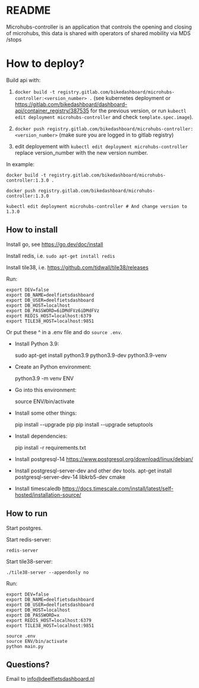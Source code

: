 # README

Microhubs-controller is an application that controls the opening and closing of microhubs, this data is shared with operators of shared mobility via MDS /stops

# How to deploy?

Build api with:

1. `docker build -t registry.gitlab.com/bikedashboard/microhubs-controller:<version_number> .` (see kubernetes deployment or https://gitlab.com/bikedashboard/dashboard-api/container_registry/387535 for the previous version, or run `kubectl edit deployment microhubs-controller` and check `template.spec.image`).

2. `docker push registry.gitlab.com/bikedashboard/microhubs-controller:<version_number>` (make sure you are logged in to gitlab registry)

3. edit deployement with `kubectl edit deployment microhubs-controller` replace version_number with the new version number.

In example:

    docker build -t registry.gitlab.com/bikedashboard/microhubs-controller:1.3.0 .

    docker push registry.gitlab.com/bikedashboard/microhubs-controller:1.3.0

    kubectl edit deployment microhubs-controller # And change version to 1.3.0

## How to install

Install go, see https://go.dev/doc/install

Install redis, i.e. `sudo apt-get install redis`

Install tile38, i.e. https://github.com/tidwall/tile38/releases

Run:

    export DEV=false
    export DB_NAME=deelfietsdashboard
    export DB_USER=deelfietsdashboard
    export DB_HOST=localhost
    export DB_PASSWORD=6iDMdFVz6iDMdFVz
    export REDIS_HOST=localhost:6379
    export TILE38_HOST=localhost:9851

Or put these ^ in a .env file and do `source .env`.

- Install Python 3.9:

    sudo apt-get install python3.9 python3.9-dev python3.9-venv

- Create an Python environment:

    python3.9 -m venv ENV

- Go into this environment:

    source ENV/bin/activate

- Install some other things:

    pip install --upgrade pip
    pip install --upgrade setuptools

- Install dependencies:

    pip install -r requirements.txt

- Install postgresql-14
https://www.postgresql.org/download/linux/debian/

- Install postgresql-server-dev and other dev tools.
apt-get install postgresql-server-dev-14 libkrb5-dev cmake

- Install timescaledb
https://docs.timescale.com/install/latest/self-hosted/installation-source/

## How to run

Start postgres.

Start redis-server:

    redis-server

Start tile38-server:

    ./tile38-server --appendonly no

Run:

    export DEV=false
    export DB_NAME=deelfietsdashboard
    export DB_USER=deelfietsdashboard
    export DB_HOST=localhost
    export DB_PASSWORD=x
    export REDIS_HOST=localhost:6379
    export TILE38_HOST=localhost:9851
    
    source .env
    source ENV/bin/activate
    python main.py

## Questions?

Email to info@deelfietsdashboard.nl
